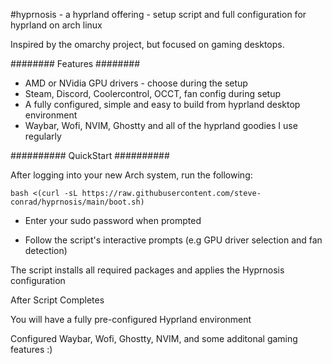 #hyprnosis - a hyprland offering - setup script and full configuration for hyprland on arch linux

Inspired by the omarchy project, but focused on gaming desktops.

########
Features
########

- AMD or NVidia GPU drivers - choose during the setup
- Steam, Discord, Coolercontrol, OCCT, fan config during setup
- A fully configured, simple and easy to build from hyprland desktop environment
- Waybar, Wofi, NVIM, Ghostty and all of the hyprland goodies I use regularly

##########
QuickStart
##########

After logging into your new Arch system, run the following:

    bash <(curl -sL https://raw.githubusercontent.com/steve-conrad/hyprnosis/main/boot.sh)

- Enter your sudo password when prompted

- Follow the script's interactive prompts (e.g GPU driver selection and fan detection)

The script installs all required packages and applies the Hyprnosis configuration

After Script Completes

You will have a fully pre-configured Hyprland environment

Configured Waybar, Wofi, Ghostty, NVIM, and some additonal gaming features :)
